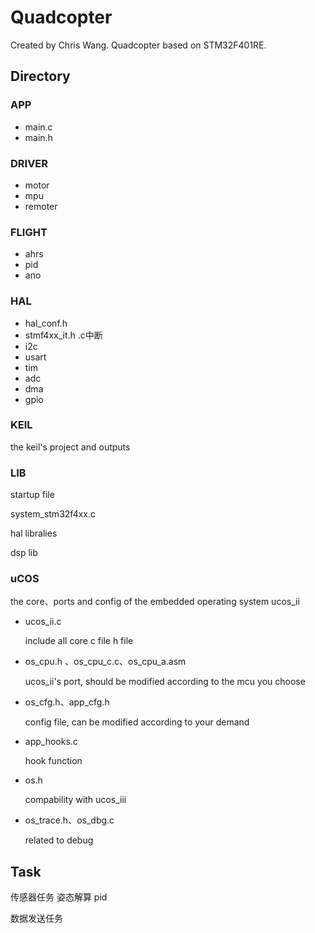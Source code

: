 # Quadcopter

Created by Chris Wang.
Quadcopter based on STM32F401RE.

## Directory

### APP

- main.c
- main.h

### DRIVER

- motor
- mpu
- remoter

### FLIGHT

- ahrs
- pid
- ano

### HAL

- hal_conf.h
- stmf4xx_it.h .c中断
- i2c
- usart
- tim
- adc
- dma
- gpio

### KEIL

the keil's project and outputs

### LIB

startup file

system_stm32f4xx.c

hal libralies

dsp lib

### uCOS

the core、ports and config of the embedded operating system ucos_ii

- ucos_ii.c

  include all core c file h file
- os_cpu.h 、os_cpu_c.c、os_cpu_a.asm

  ucos_ii's port, should be modified according to the mcu you choose
- os_cfg.h、app_cfg.h

  config file, can be modified according to your demand
- app_hooks.c

  hook function
- os.h

  compability with ucos_iii
- os_trace.h、os_dbg.c

  related to debug

## Task

传感器任务 姿态解算 pid 

数据发送任务
